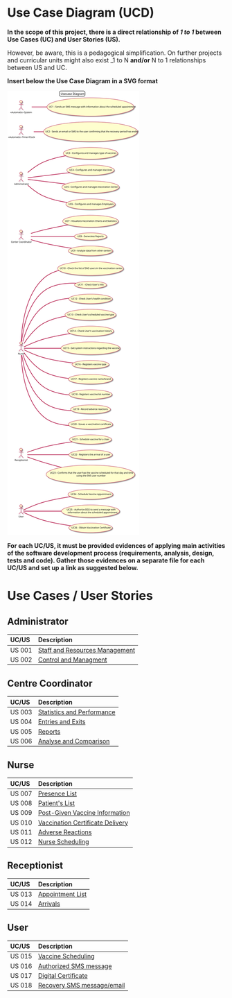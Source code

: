 # Use Case Diagram (UCD)

**In the scope of this project, there is a direct relationship of _1 to 1_ between Use Cases (UC) and User Stories (US).**

However, be aware, this is a pedagogical simplification. On further projects and curricular units might also exist _1 to N **and/or** N to 1 relationships between US and UC.

**Insert below the Use Case Diagram in a SVG format**

![Use Case Diagram](UCD.svg)


**For each UC/US, it must be provided evidences of applying main activities of the software development process (requirements, analysis, design, tests and code). Gather those evidences on a separate file for each UC/US and set up a link as suggested below.**

# Use Cases / User Stories

## Administrator
| UC/US  | Description                                |                   
|:-------|:-------------------------------------------|
| US 001 | [Staff and Resources Management](US001.md) |
| US 002 | [Control and Managment](US002.md)          |

## Centre Coordinator
| UC/US  | Description                            |                   
|:-------|:---------------------------------------|
| US 003 | [Statistics and Performance](US003.md) |
| US 004 | [Entries and Exits](US004.md)          |
| US 005 | [Reports](US005.md)                    |
| US 006 | [Analyse and Comparison](US006.md)     |

## Nurse

| UC/US  | Description                                  |                   
|:-------|:---------------------------------------------|
| US 007 | [Presence List](US007.md)                    |
| US 008 | [Patient's List](US008.md)                   |
| US 009 | [Post-Given Vaccine Information](US009.md)   |
| US 010 | [Vaccination Certificate Delivery](US010.md) |
| US 011 | [Adverse Reactions](US011.md)                |
| US 012 | [Nurse Scheduling](US012.md)                 |

## Receptionist
| UC/US  | Description                  |                   
|:-------|:-----------------------------|
| US 013 | [Appointment List](US013.md) |
| US 014 | [Arrivals](US014.md)         |

## User
| UC/US  | Description                            |                   
|:-------|:---------------------------------------|
| US 015 | [Vaccine Scheduling](US015.md)         |
| US 016 | [Authorized SMS message](US016.md)     | 
| US 017 | [Digital Certificate](US017.md)        | 
| US 018 | [Recovery SMS message/email](US018.md) |

